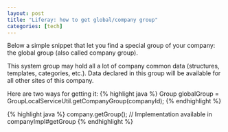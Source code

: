```yaml
---
layout: post
title: "Liferay: how to get global/company group"
categories: [tech]
---
```

Below a simple snippet that let you find a special group of your company: the global group (also called company group). 
<!--more-->
This system group may hold all a lot of company common data (structures, templates, categories, etc.). Data declared in this group will be available for all other sites of this company.

Here are two ways for getting it:
{% highlight java %}
Group globalGroup = GroupLocalServiceUtil.getCompanyGroup(companyId); 
{% endhighlight %}

{% highlight java %}
company.getGroup(); // Implementation available in companyImpl#getGroup
{% endhighlight %}
